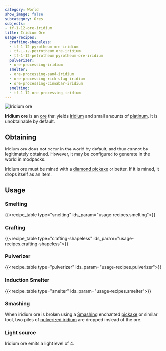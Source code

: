 ```yaml
---
category: World
show_image: false
subcategory: Ores
subjects:
- tf-1-12-ore-iridium
title: Iridium Ore
usage-recipes:
  crafting-shapeless:
  - tf-1-12-pyrotheum-ore-iridium
  - tf-1-12-petrotheum-ore-iridium
  - tf-1-12-petrotheum-pyrotheum-ore-iridium
  pulverizer:
  - ore-processing-iridium
  smelter:
  - ore-processing-sand-iridium
  - ore-processing-rich-slag-iridium
  - ore-processing-cinnabar-iridium
  smelting:
  - tf-1-12-ore-processing-iridium
---
```


![Iridium ore](/images/docs/1.12/thermal-foundation/ore-iridium.png)


**Iridium ore** is an [ore](https://minecraft.gamepedia.com/Ore) that yields
[iridium](../iridium-ingot/) and small amounts of
[platinum](../platinum-ingot/). It is unobtainable by default.


Obtaining
---------

Iridium ore does not occur in the world by default, and thus cannot be
legitimately obtained. However, it may be configured to generate in the world in
modpacks.

Iridium ore must be mined with a [diamond
pickaxe](https://minecraft.gamepedia.com/Pickaxe) or better. If it is mined, it
drops itself as an item.


Usage
-----

### Smelting
{{<recipe_table type="smelting" ids_param="usage-recipes.smelting">}}

### Crafting
{{<recipe_table type="crafting-shapeless" ids_param="usage-recipes.crafting-shapeless">}}

### Pulverizer
{{<recipe_table type="pulverizer" ids_param="usage-recipes.pulverizer">}}

### Induction Smelter
{{<recipe_table type="smelter" ids_param="usage-recipes.smelter">}}

### Smashing
When iridium ore is broken using a [Smashing](../../cofh-core/smashing/)
enchanted [pickaxe](https://minecraft.gamepedia.com/Pickaxe) or similar tool,
two piles of [pulverized iridium](../pulverized-iridium/)
are dropped instead of the ore.

### Light source
Iridium ore emits a light level of 4.
